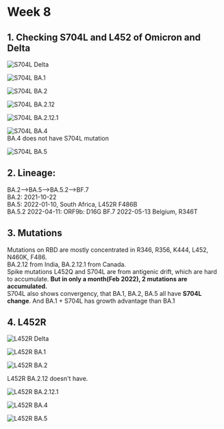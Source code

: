 # Week 8

## 1. Checking S704L and L452 of Omicron and Delta   
![S704L Delta](https://github.com/KirakiraZLY/Variants-and-mutation-rate-in-SARS-Cov2/blob/main/Img/Week8/S704L/S704L_Delta.png?raw=true)

![S704L BA.1](https://github.com/KirakiraZLY/Variants-and-mutation-rate-in-SARS-Cov2/blob/main/Img/Week8/S704L/S704L_BA.1.png?raw=true)

![S704L BA.2](https://github.com/KirakiraZLY/Variants-and-mutation-rate-in-SARS-Cov2/blob/main/Img/Week8/S704L/S704L_BA.2.png?raw=true)

![S704L BA.2.12](https://github.com/KirakiraZLY/Variants-and-mutation-rate-in-SARS-Cov2/blob/main/Img/Week8/S704L/S704L_BA.2.12.png?raw=true)

![S704L BA.2.12.1](https://github.com/KirakiraZLY/Variants-and-mutation-rate-in-SARS-Cov2/blob/main/Img/Week8/S704L/S704L_BA.2.12.1.png?raw=true)

![S704L BA.4](https://github.com/KirakiraZLY/Variants-and-mutation-rate-in-SARS-Cov2/blob/main/Img/Week8/S704L/S704L_BA.4.png?raw=true)   
BA.4 does not have S704L mutation

![S704L BA.5](https://github.com/KirakiraZLY/Variants-and-mutation-rate-in-SARS-Cov2/blob/main/Img/Week8/S704L/S704L_BA.5.png?raw=true)

## 2. Lineage:   
BA.2-->BA.5-->BA.5.2-->BF.7   
BA.2: 2021-10-22   
BA.5: 2022-01-10, South Africa, L452R F486B   
BA.5.2 2022-04-11: ORF9b: D16G
BF.7 2022-05-13 Belgium, R346T   

## 3. Mutations
Mutations on RBD are mostly concentrated in R346, R356, K444, L452, N460K, F486.   
BA.2.12 from India, BA.2.12.1 from Canada.   
Spike mutations L452Q and S704L are from antigenic drift, which are hard to accumulate. **But in only a month(Feb 2022), 2 mutations are accumulated.**   
S704L also shows convergency, that BA.1, BA.2, BA.5 all have **S704L change**. And BA.1 + S704L has growth advantage than BA.1
## 4. L452R
![L452R Delta](https://github.com/KirakiraZLY/Variants-and-mutation-rate-in-SARS-Cov2/blob/main/Img/Week8/L452R/L452R_Delta.png?raw=true)

![L452R BA.1](https://github.com/KirakiraZLY/Variants-and-mutation-rate-in-SARS-Cov2/blob/main/Img/Week8/L452R/L452R_BA1.png?raw=true)

![L452R BA.2](https://github.com/KirakiraZLY/Variants-and-mutation-rate-in-SARS-Cov2/blob/main/Img/Week8/L452R/L452R_BA2.png?raw=true)

L452R BA.2.12 doesn't have.   

![L452R BA.2.12.1](https://github.com/KirakiraZLY/Variants-and-mutation-rate-in-SARS-Cov2/blob/main/Img/Week8/L452R/L452R_BA2.12.1.png?raw=true)

![L452R BA.4](https://github.com/KirakiraZLY/Variants-and-mutation-rate-in-SARS-Cov2/blob/main/Img/Week8/L452R/L452R_BA4.png?raw=true)

![L452R BA.5](https://github.com/KirakiraZLY/Variants-and-mutation-rate-in-SARS-Cov2/blob/main/Img/Week8/L452R/L452R_BA5.png?raw=true)